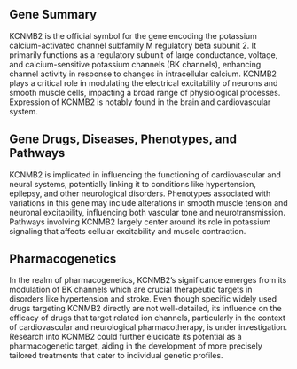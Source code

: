 ## Gene Summary
KCNMB2 is the official symbol for the gene encoding the potassium calcium-activated channel subfamily M regulatory beta subunit 2. It primarily functions as a regulatory subunit of large conductance, voltage, and calcium-sensitive potassium channels (BK channels), enhancing channel activity in response to changes in intracellular calcium. KCNMB2 plays a critical role in modulating the electrical excitability of neurons and smooth muscle cells, impacting a broad range of physiological processes. Expression of KCNMB2 is notably found in the brain and cardiovascular system.

## Gene Drugs, Diseases, Phenotypes, and Pathways
KCNMB2 is implicated in influencing the functioning of cardiovascular and neural systems, potentially linking it to conditions like hypertension, epilepsy, and other neurological disorders. Phenotypes associated with variations in this gene may include alterations in smooth muscle tension and neuronal excitability, influencing both vascular tone and neurotransmission. Pathways involving KCNMB2 largely center around its role in potassium signaling that affects cellular excitability and muscle contraction.

## Pharmacogenetics
In the realm of pharmacogenetics, KCNMB2’s significance emerges from its modulation of BK channels which are crucial therapeutic targets in disorders like hypertension and stroke. Even though specific widely used drugs targeting KCNMB2 directly are not well-detailed, its influence on the efficacy of drugs that target related ion channels, particularly in the context of cardiovascular and neurological pharmacotherapy, is under investigation. Research into KCNMB2 could further elucidate its potential as a pharmacogenetic target, aiding in the development of more precisely tailored treatments that cater to individual genetic profiles.